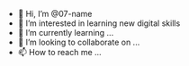 - 👋 Hi, I’m @07-name
- 👀 I’m interested in learning new digital skills
- 🌱 I’m currently learning ...
- 💞️ I’m looking to collaborate on ...
- 📫 How to reach me ...

<!---
07-name/07-name is a ✨ special ✨ repository because its `README.md` (this file) appears on your GitHub profile.
You can click the Preview link to take a look at your changes.
--->
